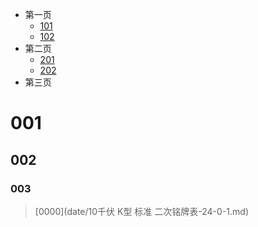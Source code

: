 <!-- docs/_sidebar.md -->

* 第一页
	* [101](zh-cn/guide)
	* [102](zh-cn/guide)
* 第二页
	* [201](zh-cn/guide)
	* [202](zh-cn/guide)
* 第三页





# 001

## 002

### 003

> [0000](date/10千伏 K型 标准 二次铭牌表-24-0-1.md)



